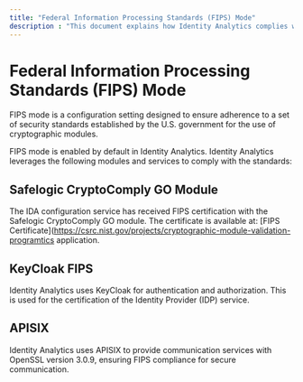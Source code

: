 ```yaml
---
title: "Federal Information Processing Standards (FIPS) Mode"
description : "This document explains how Identity Analytics complies with FIPS."
---
```



# Federal Information Processing Standards (FIPS) Mode

FIPS mode is a configuration setting designed to ensure adherence to a set of security standards established by the U.S. government for the use of cryptographic modules.

FIPS mode is enabled by default in Identity Analytics. Identity Analytics leverages the following modules and services to comply with the standards:

## Safelogic CryptoComply GO Module

The IDA configuration service has received FIPS certification with the Safelogic CryptoComply GO module. The certificate is available at: [FIPS Certificate](https://csrc.nist.gov/projects/cryptographic-module-validation-programtics application.

## KeyCloak FIPS

Identity Analytics uses KeyCloak for authentication and authorization. This is used for the certification of the Identity Provider (IDP) service.

## APISIX

Identity Analytics uses APISIX to provide communication services with OpenSSL version 3.0.9, ensuring FIPS compliance for secure communication.
